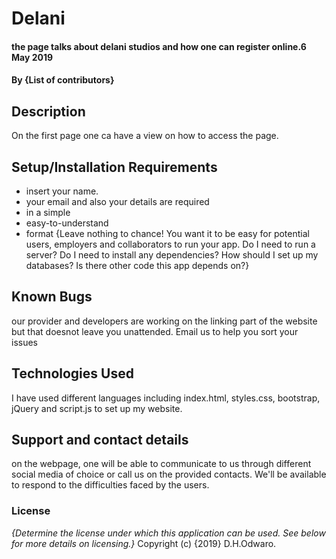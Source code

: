 # Delani
#### the page talks about delani studios and how one can register online.6 May 2019
#### By **{List of contributors}**
## Description
On the first page one ca have a view on how to access the page.   
## Setup/Installation Requirements
* insert your name.
* your email and also your details are required
* in a simple
* easy-to-understand
* format
{Leave nothing to chance! You want it to be easy for potential users, employers and collaborators to run your app. Do I need to run a server? Do I need to install any dependencies? How should I set up my databases? Is there other code this app depends on?}
## Known Bugs
our provider and developers are working on the linking part of the website but that doesnot leave you unattended. Email us to help you sort your issues
## Technologies Used
I have used different languages including index.html, styles.css, bootstrap, jQuery and script.js to set up my website.
## Support and contact details
on the webpage, one will be able to communicate to us through different social media of choice or call us on the provided contacts. We'll be available to respond to the difficulties faced by the users.
### License
*{Determine the license under which this application can be used.  See below for more details on licensing.}*
Copyright (c) {2019} D.H.Odwaro.
